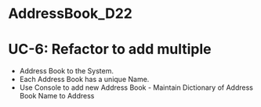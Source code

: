# AddressBook_D22

# UC-6: Refactor to add multiple<br>
- Address Book to the System. <br>
- Each Address Book has a unique Name.<br>
- Use Console to add new Address Book - Maintain Dictionary of Address Book Name to Address<br>
